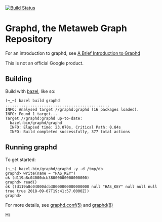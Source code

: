 [![Build Status](https://travis-ci.org/google/graphd.svg?branch=master)](https://travis-ci.org/google/graphd)

# Graphd, the Metaweb Graph Repository

For an introduction to graphd, see
[A Brief Introduction to Graphd](doc/a-brief-tour-of-graphd.md)

This is not an official Google product.

## Building

Build with [bazel](https://bazel.build/), like so:

```
(¬‿¬) bazel build graphd
..............................................
INFO: Analysed target //graphd:graphd (16 packages loaded).
INFO: Found 1 target...
Target //graphd:graphd up-to-date:
  bazel-bin/graphd/graphd
  INFO: Elapsed time: 23.070s, Critical Path: 0.84s
  INFO: Build completed successfully, 377 total actions
```

## Running graphd

To get started:

```
(¬‿¬) bazel-bin/graphd/graphd -y -d /tmp/db
graphd> write(name = "HAS_KEY")
ok (d119a8c04000dcb38000000000000000)
graphd> read()
ok ((d119a8c04000dcb38000000000000000 null "HAS_KEY" null null null true true 2018-09-07T19:41:57.0000Z))
graphd>
```

For more details, see [graphd.conf(5)](doc/graphd.conf.5.md) and
[graphd(8)](doc/graphd.8.md)

Hi
